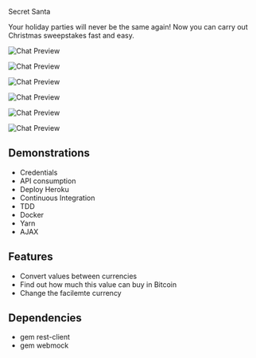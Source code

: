 Secret Santa


Your holiday parties will never be the same again! Now you can carry out Christmas sweepstakes fast and easy.


![Chat Preview](https://drive.google.com/uc?id=1PuNK8vRMZntPQSxMm9O26KFDd_4DPMp-)


![Chat Preview](https://drive.google.com/uc?id=1zfNBXflbyhzv7dFRNYwlpv33cb19fwWq)


![Chat Preview](https://drive.google.com/uc?id=1lmMQeerSo66iDJcdAoAL3coI42Fn0YWw)


![Chat Preview](https://drive.google.com/uc?id=1OvzHxqwu3WxfZNC4OlPSnWhO467zQVCl)


![Chat Preview](https://drive.google.com/uc?id=1R9rXlSXz7SlnaABYwWlI_myrL3pj7jmC)


![Chat Preview](https://drive.google.com/uc?id=1UQ4w1PSwtTqfg2InVToIdb7CFm74xKEP)


## Demonstrations

- Credentials
- API consumption
- Deploy Heroku
- Continuous Integration
- TDD
- Docker
- Yarn
- AJAX

## Features

- Convert values ​​between currencies
- Find out how much this value can buy in Bitcoin
- Change the facilemte currency


## Dependencies

- gem  rest-client
- gem  webmock
